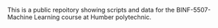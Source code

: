 This is a public repoitory showing scripts and data for the BINF-5507-Machine Learning course at Humber polytechnic.
